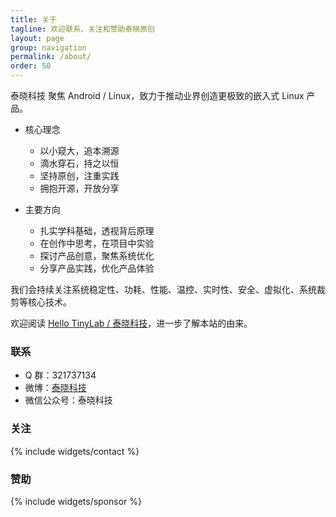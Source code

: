 ```yaml
---
title: 关于
tagline: 欢迎联系、关注和赞助泰晓原创
layout: page
group: navigation
permalink: /about/
order: 50
---
```


泰晓科技 聚焦 Android / Linux，致力于推动业界创造更极致的嵌入式 Linux 产品。

* 核心理念
  * 以小窥大，追本溯源
  * 滴水穿石，持之以恒
  * 坚持原创，注重实践
  * 拥抱开源，开放分享

* 主要方向
  * 扎实学科基础，透视背后原理
  * 在创作中思考，在项目中实验
  * 探讨产品创意，聚焦系统优化
  * 分享产品实践，优化产品体验

我们会持续关注系统稳定性、功耗、性能、温控、实时性、安全、虚拟化、系统裁剪等核心技术。

欢迎阅读 [Hello TinyLab / 泰晓科技](/hello-tinylab)，进一步了解本站的由来。

### 联系

* Q 群：321737134
* 微博：[泰晓科技](http://weibo.com/tinylaborg)
* 微信公众号：泰晓科技

### 关注

{% include widgets/contact %}

### 赞助

{% include widgets/sponsor %}
